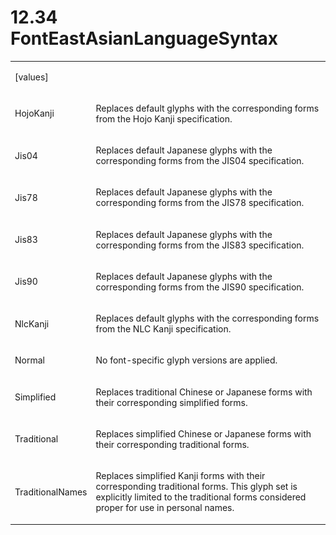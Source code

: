 <html dir="LTR" xmlns:mshelp="http://msdn.microsoft.com/mshelp" xmlns:ddue="http://ddue.schemas.microsoft.com/authoring/2003/5" xmlns:xlink="http://www.w3.org/1999/xlink" xmlns:tool="http://www.microsoft.com/tooltip"><body><input type="hidden" id="userDataCache" class="userDataStyle"><input type="hidden" id="hiddenScrollOffset"><img id="dropDownImage" style="display:none; height:0; width:0;" src="../local/drpdown.gif"><img id="dropDownHoverImage" style="display:none; height:0; width:0;" src="../local/drpdown_orange.gif"><img id="collapseImage" style="display:none; height:0; width:0;" src="../local/collapse.gif"><img id="expandImage" style="display:none; height:0; width:0;" src="../local/exp.gif"><img id="collapseAllImage" style="display:none; height:0; width:0;" src="../local/collall.gif"><img id="expandAllImage" style="display:none; height:0; width:0;" src="../local/expall.gif"><img id="copyImage" style="display:none; height:0; width:0;" src="../local/copycode.gif"><img id="copyHoverImage" style="display:none; height:0; width:0;" src="../local/copycodeHighlight.gif"><div id="header"><h1 class="heading">12.34 FontEastAsianLanguageSyntax</h1></div><div id="mainSection"><div id="mainBody"><div id="allHistory" class="saveHistory" onsave="saveAll()" onload="loadAll()"></div>
			<div id="sectionSection0" class="section" name="collapseableSection"><content xmlns="http://ddue.schemas.microsoft.com/authoring/2003/5" xmlns:wsd="http://wsdev.schemas.microsoft.com/authoring/2008/2" xmlns:msxsl="urn:schemas-microsoft-com:xslt" xmlns:script="urn:script" xmlns:build="urn:build">
				</content></div><div id="sectionSection1" class="section" name="collapseableSection"><content xmlns="http://ddue.schemas.microsoft.com/authoring/2003/5" xmlns:wsd="http://wsdev.schemas.microsoft.com/authoring/2008/2" xmlns:msxsl="urn:schemas-microsoft-com:xslt" xmlns:script="urn:script" xmlns:build="urn:build">
					<p xmlns=""><b></b></p><table class="ProtocolAuthoredTable" xmlns=""><tr>
								<td>
									<p>[values]</p>
								</td>
								<td>
								</td>
							</tr><tr>
							<td>
								<p>HojoKanji</p>
							</td>
							<td>
								<p>Replaces default glyphs with the corresponding forms from the Hojo Kanji specification.</p>
							</td>
						</tr><tr>
							<td>
								<p>Jis04</p>
							</td>
							<td>
								<p>Replaces default Japanese glyphs with the corresponding forms from the JIS04 specification.</p>
							</td>
						</tr><tr>
							<td>
								<p>Jis78</p>
							</td>
							<td>
								<p>Replaces default Japanese glyphs with the corresponding forms from the JIS78 specification.</p>
							</td>
						</tr><tr>
							<td>
								<p>Jis83</p>
							</td>
							<td>
								<p>Replaces default Japanese glyphs with the corresponding forms from the JIS83 specification.</p>
							</td>
						</tr><tr>
							<td>
								<p>Jis90</p>
							</td>
							<td>
								<p>Replaces default Japanese glyphs with the corresponding forms from the JIS90 specification.</p>
							</td>
						</tr><tr>
							<td>
								<p>NlcKanji</p>
							</td>
							<td>
								<p>Replaces default glyphs with the corresponding forms from the NLC Kanji specification.</p>
							</td>
						</tr><tr>
							<td>
								<p>Normal</p>
							</td>
							<td>
								<p>No font-specific glyph versions are applied.</p>
							</td>
						</tr><tr>
							<td>
								<p>Simplified</p>
							</td>
							<td>
								<p>Replaces traditional Chinese or Japanese forms with their corresponding simplified forms.</p>
							</td>
						</tr><tr>
							<td>
								<p>Traditional</p>
							</td>
							<td>
								<p>Replaces simplified Chinese or Japanese forms with their corresponding traditional forms.</p>
							</td>
						</tr><tr>
							<td>
								<p>TraditionalNames</p>
							</td>
							<td>
								<p>Replaces simplified Kanji forms with their corresponding traditional forms. This glyph set is explicitly limited to the traditional forms considered proper for use in personal names.</p>
							</td>
						</tr></table>
				</content></div><!--[if gte IE 5]>
			<tool:tip element="languageFilterToolTip" avoidmouse="false"/>
		<![endif]--></div><a name="feedback"></a><span></span></div></body></html>
